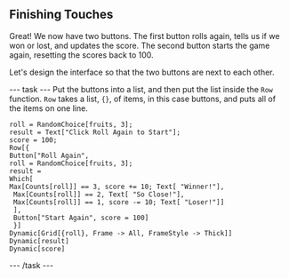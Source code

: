 ## Finishing Touches

Great! We now have two buttons. The first button rolls again, tells us if we won or lost, and updates the score. The second button starts the game again, resetting the scores back to 100.

Let's design the interface so that the two buttons are next to each other.

--- task ---
Put the buttons into a list, and then put the list inside the `Row` function. `Row` takes a list, `{}`, of items, in this case buttons, and puts all of the items on one line.


```
roll = RandomChoice[fruits, 3];
result = Text["Click Roll Again to Start"];
score = 100;
Row[{
Button["Roll Again",
roll = RandomChoice[fruits, 3];
result =
Which[
Max[Counts[roll]] == 3, score += 10; Text[ "Winner!"],
 Max[Counts[roll]] == 2, Text[ "So Close!"],
 Max[Counts[roll]] == 1, score -= 10; Text[ "Loser!"]]
 ],
 Button["Start Again", score = 100]
 }]
Dynamic[Grid[{roll}, Frame -> All, FrameStyle -> Thick]]
Dynamic[result]
Dynamic[score]
```
--- /task ---

